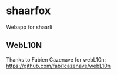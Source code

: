 shaarfox
========

Webapp for shaarli



WebL10N
-------

Thanks to  Fabien Cazenave for webL10n:
https://github.com/fabi1cazenave/webL10n
